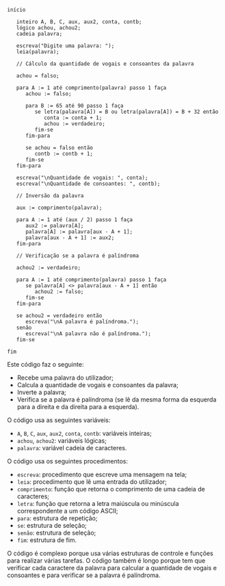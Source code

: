 ```portuguol
início

   inteiro A, B, C, aux, aux2, conta, contb;
   lógico achou, achou2;
   cadeia palavra;

   escreva("Digite uma palavra: ");
   leia(palavra);

   // Cálculo da quantidade de vogais e consoantes da palavra

   achou = falso;

   para A := 1 até comprimento(palavra) passo 1 faça
      achou := falso;

      para B := 65 até 90 passo 1 faça
         se letra(palavra[A]) = B ou letra(palavra[A]) = B + 32 então
            conta := conta + 1;
            achou := verdadeiro;
         fim-se
      fim-para

      se achou = falso então
         contb := contb + 1;
      fim-se
   fim-para

   escreva("\nQuantidade de vogais: ", conta);
   escreva("\nQuantidade de consoantes: ", contb);

   // Inversão da palavra

   aux := comprimento(palavra);

   para A := 1 até (aux / 2) passo 1 faça
      aux2 := palavra[A];
      palavra[A] := palavra[aux - A + 1];
      palavra[aux - A + 1] := aux2;
   fim-para

   // Verificação se a palavra é palíndroma

   achou2 := verdadeiro;

   para A := 1 até comprimento(palavra) passo 1 faça
      se palavra[A] <> palavra[aux - A + 1] então
         achou2 := falso;
      fim-se
   fim-para

   se achou2 = verdadeiro então
      escreva("\nA palavra é palíndroma.");
   senão
      escreva("\nA palavra não é palíndroma.");
   fim-se

fim
```

Este código faz o seguinte:

* Recebe uma palavra do utilizador;
* Calcula a quantidade de vogais e consoantes da palavra;
* Inverte a palavra;
* Verifica se a palavra é palíndroma (se lê da mesma forma da esquerda para a direita e da direita para a esquerda).

O código usa as seguintes variáveis:

* `A`, `B`, `C`, `aux`, `aux2`, `conta`, `contb`: variáveis inteiras;
* `achou`, `achou2`: variáveis lógicas;
* `palavra`: variável cadeia de caracteres.

O código usa os seguintes procedimentos:

* `escreva`: procedimento que escreve uma mensagem na tela;
* `leia`: procedimento que lê uma entrada do utilizador;
* `comprimento`: função que retorna o comprimento de uma cadeia de caracteres;
* `letra`: função que retorna a letra maiúscula ou minúscula correspondente a um código ASCII;
* `para`: estrutura de repetição;
* `se`: estrutura de seleção;
* `senão`: estrutura de seleção;
* `fim`: estrutura de fim.

O código é complexo porque usa várias estruturas de controle e funções para realizar várias tarefas. O código também é longo porque tem que verificar cada caractere da palavra para calcular a quantidade de vogais e consoantes e para verificar se a palavra é palíndroma.